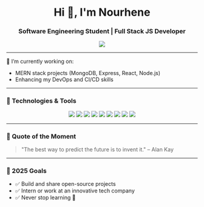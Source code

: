 <h1 align="center">Hi 👋, I'm Nourhene</h1>
<h3 align="center">Software Engineering Student | Full Stack JS Developer</h3>

<p align="center">
  <img src="https://readme-typing-svg.herokuapp.com/?lines=MERN+Stack+Developer;Passionate+about+Web+Development;Always+Learning!&center=true&width=380&height=45">
</p>

---

🔭 I’m currently working on:
- MERN stack projects (MongoDB, Express, React, Node.js)
- Enhancing my DevOps and CI/CD skills

---

### 🧰 Technologies & Tools

<p align="center">
  <img src="https://img.shields.io/badge/MongoDB-4EA94B?style=for-the-badge&logo=mongodb&logoColor=white" />
  <img src="https://img.shields.io/badge/Express.js-000000?style=for-the-badge&logo=express&logoColor=white" />
  <img src="https://img.shields.io/badge/React-61DAFB?style=for-the-badge&logo=react&logoColor=black" />
  <img src="https://img.shields.io/badge/Node.js-339933?style=for-the-badge&logo=nodedotjs&logoColor=white" />
  <img src="https://img.shields.io/badge/Python-3776AB?style=for-the-badge&logo=python&logoColor=white" />
  <img src="https://img.shields.io/badge/Java-007396?style=for-the-badge&logo=java&logoColor=white" />
  <img src="https://img.shields.io/badge/PHP-777BB4?style=for-the-badge&logo=php&logoColor=white" />
  <img src="https://img.shields.io/badge/MySQL-4479A1?style=for-the-badge&logo=mysql&logoColor=white" />
  <img src="https://img.shields.io/badge/Bootstrap-7952B3?style=for-the-badge&logo=bootstrap&logoColor=white" />
</p>

---



### 💬 Quote of the Moment

> "The best way to predict the future is to invent it." – Alan Kay

---

### 🎯 2025 Goals

- ✅ Build and share open-source projects  
- ✅ Intern or work at an innovative tech company  
- ✅ Never stop learning 🚀





